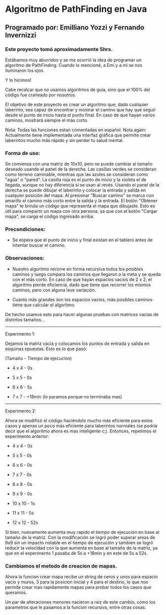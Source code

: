 # Algoritmo de PathFinding en Java

## Programado por: Emilliano Yozzi y Fernando Invernizzi

### Este proyecto tomó aproximadamente 5hrs.

Estábamos muy aburridos y se me ocurrió la idea de programar un algoritmo de PathFinding. Cuando lo mencioné, a Emi y a mi se nos iluminaron los ojos.

Y lo hicimos!

Cabe recalcar que no usamos algoritmos de guía, sino que el 100% del código fue craneado por nosotros.

El objetivo de este proyecto es crear un algoritmo que, dado cualquier laberinto, sea capaz de encontrar y mostrar el camino que hay que seguir desde el punto de inicio hasta el punto final. En caso de que hayan varios caminos, mostrará siempre el más corto.

Nota: Todas las funciones estan comentadas en español.
Nota again: Actualmente tiene implementada una interfaz gráfica que permite crear laberintos mucho más rápido y sin perder tu salud mental.
### Forma de uso:
Se comienza con una matriz de 10x10, pero se puede cambiar al tamaño deseado usando el panel de la derecha. 
Las casillas verdes se consideran como terreno caminable, mientras que las azules se consideran como "agua" o "pared". La casilla roja es el punto de inicio y la violeta el de llegada, aunque no hay diferencia si se usan al revés.
Usando el panel de la derecha se puede dibujar el laberinto y colocar la entrada y salida en cualquier posición del mapa.
Al presionar "Buscar camino" se marca con amarillo el camino más corto entre la salida y la entrada.
El botón "Obtener mapa" te brinda un código que representa el mapa que dibujaste. Esto es útil para compartir un mapa con otra persona, ya que con el botón "Cargar mapa", se carga el código ingresado arriba.

### Precondiciones:

- Se espera que el punto de inicio y final existan en el tablero antes de intentar buscar el camino. 
### Observaciones:

- Nuestro algoritmo recorre en forma recursiva todos los posibles caminos y luego compara los caminos que llegaron a la meta y se queda con el más corto. En caso de que hayan espacios vacios de 2 x 2, el algoritmo pierde eficiencia, dado que tiene que recorrer los mismos caminos, pero con alguna leve variación. 

- Cuanto más grandes son los espacios vacíos, más posibles caminos tiene que calcular el algoritmo.

De hecho usamos esto para hacer algunas pruebas con matrices vacias de distintos tamaños...

---

Experimento 1:

Dejamos la matriz vacía y colocamos los puntos de entrada y salida en esquinas opuestas. Esto es lo que pasó:

(Tamaño - Tiempo de ejecución)

- 4 x 4 - 0s

- 5 x 5 - 0s

- 6 x 6 - 5s

- 7 x 7 - +18min (lo paramos porque no terminaba mas)

---

Experimento 2:

Ahora se modificó el código haciéndolo mucho más eficiente para estos casos y apenas un poco más eficiente para laberintos normales (se podría decir que el algoritmo ahora es mas inteligente c;). Entonces, repetimos el experimento anterior:

- 4 x 4 - 0s

- 5 x 5 - 0s

- 6 x 6 - 0s

- 7 x 7 - 0s

- 8 x 8 - 0s

- 9 x 9 - 0s

- 10 x 10 - 1s

- 11 x 11 - 5s

- 12 x 12 - 52s

Si bien, nuevamente aumenta muy rapido el tiempo de ejecución en base al tamaño de la matriz. Con la modificación se logró poder superar areas de 9x9 sin un impacto notable en el tiempo de ejecución y tambíen se logró reducir la velocidad con la que aumenta en base al tamaño de la matriz, ya que en el experimento 1 pasaba de 5s a +18min y en este de 5s a 52s.


### Cambiamos el metodo de creacion de mapas.

Ahora la funcion crear mapa recibe un string de ceros y unos para espacio vacio y muros, 3 para la posicion inicial y 4 para el destino, lo que nos permite crear mas rapidamente mapas para probar todos los casos que queramos.

Un par de alteraciones menores nacieron a raiz de este cambio, como los parametros que le pasamos a la funcion recursiva, entre otras cosas.
